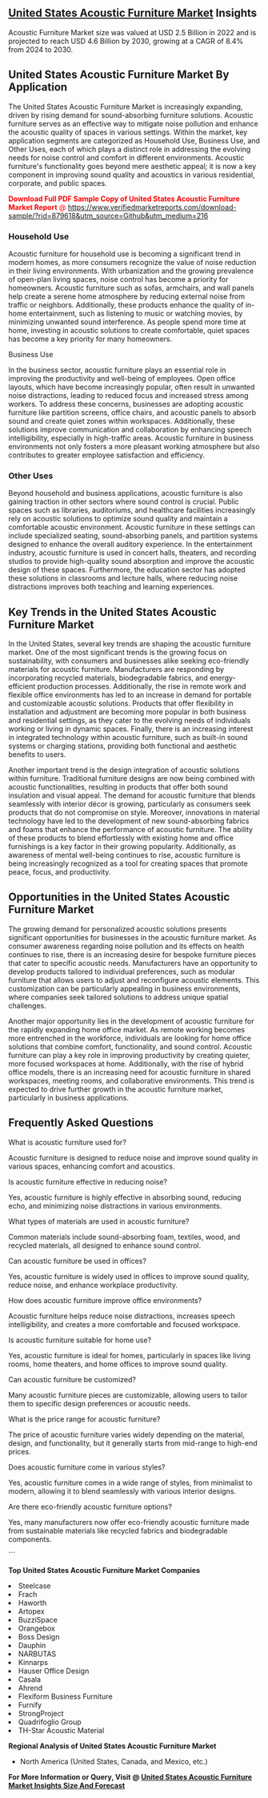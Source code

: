 <h2><a href="https://www.verifiedmarketreports.com/download-sample/?rid=879618&amp;utm_source=Github&amp;utm_medium=216" target="_blank">United States Acoustic Furniture Market</a> Insights</h2><p>Acoustic Furniture Market size was valued at USD 2.5 Billion in 2022 and is projected to reach USD 4.6 Billion by 2030, growing at a CAGR of 8.4% from 2024 to 2030.</p><p><h2>United States Acoustic Furniture Market By Application</h2><p>The United States Acoustic Furniture Market is increasingly expanding, driven by rising demand for sound-absorbing furniture solutions. Acoustic furniture serves as an effective way to mitigate noise pollution and enhance the acoustic quality of spaces in various settings. Within the market, key application segments are categorized as Household Use, Business Use, and Other Uses, each of which plays a distinct role in addressing the evolving needs for noise control and comfort in different environments. Acoustic furniture's functionality goes beyond mere aesthetic appeal; it is now a key component in improving sound quality and acoustics in various residential, corporate, and public spaces.</p><p><p><span class=""><span style="color: #ff0000;"><strong>Download Full PDF Sample Copy of United States Acoustic Furniture Market Report</strong> @ </span><a href="https://www.verifiedmarketreports.com/download-sample/?rid=879618&amp;utm_source=Github&amp;utm_medium=216" target="_blank">https://www.verifiedmarketreports.com/download-sample/?rid=879618&amp;utm_source=Github&amp;utm_medium=216</a></span></p></p><h3>Household Use</h3><p>Acoustic furniture for household use is becoming a significant trend in modern homes, as more consumers recognize the value of noise reduction in their living environments. With urbanization and the growing prevalence of open-plan living spaces, noise control has become a priority for homeowners. Acoustic furniture such as sofas, armchairs, and wall panels help create a serene home atmosphere by reducing external noise from traffic or neighbors. Additionally, these products enhance the quality of in-home entertainment, such as listening to music or watching movies, by minimizing unwanted sound interference. As people spend more time at home, investing in acoustic solutions to create comfortable, quiet spaces has become a key priority for many homeowners.</p><p>Business Use</p><p>In the business sector, acoustic furniture plays an essential role in improving the productivity and well-being of employees. Open office layouts, which have become increasingly popular, often result in unwanted noise distractions, leading to reduced focus and increased stress among workers. To address these concerns, businesses are adopting acoustic furniture like partition screens, office chairs, and acoustic panels to absorb sound and create quiet zones within workspaces. Additionally, these solutions improve communication and collaboration by enhancing speech intelligibility, especially in high-traffic areas. Acoustic furniture in business environments not only fosters a more pleasant working atmosphere but also contributes to greater employee satisfaction and efficiency.</p><h3>Other Uses</h3><p>Beyond household and business applications, acoustic furniture is also gaining traction in other sectors where sound control is crucial. Public spaces such as libraries, auditoriums, and healthcare facilities increasingly rely on acoustic solutions to optimize sound quality and maintain a comfortable acoustic environment. Acoustic furniture in these settings can include specialized seating, sound-absorbing panels, and partition systems designed to enhance the overall auditory experience. In the entertainment industry, acoustic furniture is used in concert halls, theaters, and recording studios to provide high-quality sound absorption and improve the acoustic design of these spaces. Furthermore, the education sector has adopted these solutions in classrooms and lecture halls, where reducing noise distractions improves both teaching and learning experiences.</p><h2>Key Trends in the United States Acoustic Furniture Market</h2><p>In the United States, several key trends are shaping the acoustic furniture market. One of the most significant trends is the growing focus on sustainability, with consumers and businesses alike seeking eco-friendly materials for acoustic furniture. Manufacturers are responding by incorporating recycled materials, biodegradable fabrics, and energy-efficient production processes. Additionally, the rise in remote work and flexible office environments has led to an increase in demand for portable and customizable acoustic solutions. Products that offer flexibility in installation and adjustment are becoming more popular in both business and residential settings, as they cater to the evolving needs of individuals working or living in dynamic spaces. Finally, there is an increasing interest in integrated technology within acoustic furniture, such as built-in sound systems or charging stations, providing both functional and aesthetic benefits to users.</p><p>Another important trend is the design integration of acoustic solutions within furniture. Traditional furniture designs are now being combined with acoustic functionalities, resulting in products that offer both sound insulation and visual appeal. The demand for acoustic furniture that blends seamlessly with interior décor is growing, particularly as consumers seek products that do not compromise on style. Moreover, innovations in material technology have led to the development of new sound-absorbing fabrics and foams that enhance the performance of acoustic furniture. The ability of these products to blend effortlessly with existing home and office furnishings is a key factor in their growing popularity. Additionally, as awareness of mental well-being continues to rise, acoustic furniture is being increasingly recognized as a tool for creating spaces that promote peace, focus, and productivity.</p><h2>Opportunities in the United States Acoustic Furniture Market</h2><p>The growing demand for personalized acoustic solutions presents significant opportunities for businesses in the acoustic furniture market. As consumer awareness regarding noise pollution and its effects on health continues to rise, there is an increasing desire for bespoke furniture pieces that cater to specific acoustic needs. Manufacturers have an opportunity to develop products tailored to individual preferences, such as modular furniture that allows users to adjust and reconfigure acoustic elements. This customization can be particularly appealing in business environments, where companies seek tailored solutions to address unique spatial challenges.</p><p>Another major opportunity lies in the development of acoustic furniture for the rapidly expanding home office market. As remote working becomes more entrenched in the workforce, individuals are looking for home office solutions that combine comfort, functionality, and sound control. Acoustic furniture can play a key role in improving productivity by creating quieter, more focused workspaces at home. Additionally, with the rise of hybrid office models, there is an increasing need for acoustic furniture in shared workspaces, meeting rooms, and collaborative environments. This trend is expected to drive further growth in the acoustic furniture market, particularly in business applications.</p><h2>Frequently Asked Questions</h2><p>What is acoustic furniture used for?</p><p>Acoustic furniture is designed to reduce noise and improve sound quality in various spaces, enhancing comfort and acoustics.</p><p>Is acoustic furniture effective in reducing noise?</p><p>Yes, acoustic furniture is highly effective in absorbing sound, reducing echo, and minimizing noise distractions in various environments.</p><p>What types of materials are used in acoustic furniture?</p><p>Common materials include sound-absorbing foam, textiles, wood, and recycled materials, all designed to enhance sound control.</p><p>Can acoustic furniture be used in offices?</p><p>Yes, acoustic furniture is widely used in offices to improve sound quality, reduce noise, and enhance workplace productivity.</p><p>How does acoustic furniture improve office environments?</p><p>Acoustic furniture helps reduce noise distractions, increases speech intelligibility, and creates a more comfortable and focused workspace.</p><p>Is acoustic furniture suitable for home use?</p><p>Yes, acoustic furniture is ideal for homes, particularly in spaces like living rooms, home theaters, and home offices to improve sound quality.</p><p>Can acoustic furniture be customized?</p><p>Many acoustic furniture pieces are customizable, allowing users to tailor them to specific design preferences or acoustic needs.</p><p>What is the price range for acoustic furniture?</p><p>The price of acoustic furniture varies widely depending on the material, design, and functionality, but it generally starts from mid-range to high-end prices.</p><p>Does acoustic furniture come in various styles?</p><p>Yes, acoustic furniture comes in a wide range of styles, from minimalist to modern, allowing it to blend seamlessly with various interior designs.</p><p>Are there eco-friendly acoustic furniture options?</p><p>Yes, many manufacturers now offer eco-friendly acoustic furniture made from sustainable materials like recycled fabrics and biodegradable components.</p>```</p><p><strong>Top United States Acoustic Furniture Market Companies</strong></p><div data-test-id=""><p><li>Steelcase</li><li> Frach</li><li> Haworth</li><li> Artopex</li><li> BuzziSpace</li><li> Orangebox</li><li> Boss Design</li><li> Dauphin</li><li> NARBUTAS</li><li> Kinnarps</li><li> Hauser Office Design</li><li> Casala</li><li> Ahrend</li><li> Flexiform Business Furniture</li><li> Furnify</li><li> StrongProject</li><li> Quadrifoglio Group</li><li> TH-Star Acoustic Material</li></p><div><strong>Regional Analysis of&nbsp;United States Acoustic Furniture Market</strong></div><ul><li dir="ltr"><p dir="ltr">North America&nbsp;(United States, Canada, and Mexico, etc.)</p></li></ul><p><strong>For More Information or Query, Visit @&nbsp;</strong><strong><a href="https://www.verifiedmarketreports.com/product/acoustic-furniture-market/?utm_source=Github&amp;utm_medium=216" target="_blank">United States Acoustic Furniture Market Insights Size And Forecast</a></strong></p></div>
